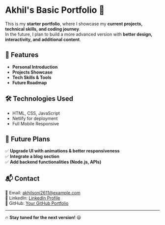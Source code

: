 # Akhil's Basic Portfolio 🚀  

This is my **starter portfolio**, where I showcase my **current projects, technical skills, and coding journey**.  
In the future, I plan to build a more advanced version with **better design, interactivity, and additional content**.  

## 📌 Features  
- **Personal Introduction**  
- **Projects Showcase**  
- **Tech Skills & Tools**  
- **Future Roadmap**  

## 🛠 Technologies Used  
- HTML, CSS, JavaScript   
- Netlify for deployment
- Full Mobile Responsive

## 🚀 Future Plans  
✅ **Upgrade UI with animations & better responsiveness**  
✅ **Integrate a blog section**  
✅ **Add backend functionalities (Node.js, APIs)**  

## 📬 Contact  
📧 Email: akhilsoni2611@example.com  
🔗 LinkedIn: [LinkedIn Profile](https://www.linkedin.com/in/akhil-soni-633b50246/)  
📂 GitHub: [Your GitHub Portfolio](https://github.com/akhilsoni04)  

---
🔥 **Stay tuned for the next version!** 😃  
